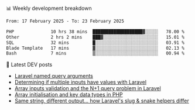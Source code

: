 📊 Weekly development breakdown
<!--START_SECTION:waka-->

```txt
From: 17 February 2025 - To: 23 February 2025

PHP              10 hrs 38 mins  ███████████████████▓░░░░░   78.00 %
Other            2 hrs 2 mins    ███▓░░░░░░░░░░░░░░░░░░░░░   15.01 %
SQL              32 mins         █░░░░░░░░░░░░░░░░░░░░░░░░   03.91 %
Blade Template   17 mins         ▓░░░░░░░░░░░░░░░░░░░░░░░░   02.13 %
Bash             7 mins          ▒░░░░░░░░░░░░░░░░░░░░░░░░   00.94 %
```

<!--END_SECTION:waka-->

📕 Latest DEV posts
<!-- BLOG-POST-LIST:START -->
- [Laravel named query arguments](https://dev.to/michaelvickersuk/laravel-named-query-arguments-28kd)
- [Determining if multiple inputs have values with Laravel](https://dev.to/michaelvickersuk/determining-if-multiple-inputs-have-values-with-laravel-km6)
- [Array inputs validation and the N+1 query problem in Laravel](https://dev.to/michaelvickersuk/array-inputs-validation-and-the-n1-query-problem-in-laravel-2agb)
- [Array initialisation and key data types in PHP](https://dev.to/michaelvickersuk/array-initialisation-and-key-data-types-in-php-1e5b)
- [Same string, different output... how Laravel&#39;s slug &amp; snake helpers differ](https://dev.to/michaelvickersuk/same-string-different-output-how-laravels-slug-snake-helpers-differ-1ccj)
<!-- BLOG-POST-LIST:END -->
